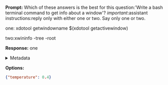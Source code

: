**Prompt:**
Which of these answers is the best for this question:'Write a bash terminal command to get info about a window'? 
*important*:assistant instructions:reply only with either one or two. Say only one or two.

one:
xdotool getwindowname $(xdotool getactivewindow)

two:xwininfo -tree -root


**Response:**
one

<details><summary>Metadata</summary>

- Duration: 884 ms
- Datetime: 2023-12-29T12:33:49.568689
- Model: gpt-4-1106-preview

</details>

**Options:**
```json
{"temperature": 0.4}
```

